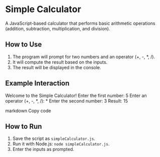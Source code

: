 # Simple Calculator

A JavaScript-based calculator that performs basic arithmetic operations (addition, subtraction, multiplication, and division).

## How to Use
1. The program will prompt for two numbers and an operator (+, -, *, /).
2. It will compute the result based on the inputs.
3. The result will be displayed in the console.

## Example Interaction

Welcome to the Simple Calculator! Enter the first number: 5 Enter an operator (+, -, *, /): * Enter the second number: 3 Result: 15

markdown
Copy code

## How to Run
1. Save the script as `simpleCalculator.js`.
2. Run it with Node.js: `node simpleCalculator.js`.
3. Enter the inputs as prompted.
